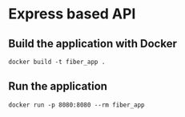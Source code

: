 # Express based API
## Build the application with Docker
```
docker build -t fiber_app .
```
## Run the application
```
docker run -p 8080:8080 --rm fiber_app 
```